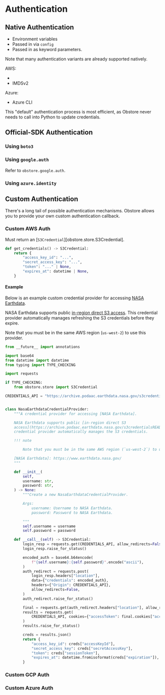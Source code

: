 # Authentication

## Native Authentication

- Environment variables
- Passed in via `config`
- Passed in as keyword parameters.

Note that many authentication variants are already supported natively.

AWS:

-
- IMDSv2

Azure:

- Azure CLI

This "default" authentication process is most efficient, as Obstore never needs to call into Python to update credentials.

## Official-SDK Authentication

### Using `boto3`

### Using `google.auth`

Refer to `obstore.google.auth`.

### Using `azure.identity`

## Custom Authentication

There's a long tail of possible authentication mechanisms. Obstore allows you to provide your own custom authentication callback.

### Custom AWS Auth

Must return an [`S3Credential`][obstore.store.S3Credential].

```py
def get_credentials() -> S3Credential:
    return {
        "access_key_id": "...",
        "secret_access_key": "...",
        "token": "..." | None,
        "expires_at": datetime | None,
    }
```

#### Example

Below is an example custom credential provider for accessing [NASA Earthdata].

NASA Earthdata supports public [in-region direct S3
access](https://archive.podaac.earthdata.nasa.gov/s3credentialsREADME). This
credential provider automatically manages refreshing the S3 credentials before
they expire.

Note that you must be in the same AWS region (`us-west-2`) to use this provider.

[NASA Earthdata]: https://www.earthdata.nasa.gov/

```py
from __future__ import annotations

import base64
from datetime import datetime
from typing import TYPE_CHECKING

import requests

if TYPE_CHECKING:
    from obstore.store import S3Credential

CREDENTIALS_API = "https://archive.podaac.earthdata.nasa.gov/s3credentials"


class NasaEarthdataCredentialProvider:
    """A credential provider for accessing [NASA Earthdata].

    NASA Earthdata supports public [in-region direct S3
    access](https://archive.podaac.earthdata.nasa.gov/s3credentialsREADME). This
    credential provider automatically manages the S3 credentials.

    !!! note

        Note that you must be in the same AWS region (`us-west-2`) to use this provider.

    [NASA Earthdata]: https://www.earthdata.nasa.gov/
    """

    def __init__(
        self,
        username: str,
        password: str,
    ) -> None:
        """Create a new NasaEarthdataCredentialProvider.

        Args:
            username: Username to NASA Earthdata.
            password: Password to NASA Earthdata.

        """
        self.username = username
        self.password = password

    def __call__(self) -> S3Credential:
        login_resp = requests.get(CREDENTIALS_API, allow_redirects=False)
        login_resp.raise_for_status()

        encoded_auth = base64.b64encode(
            f"{self.username}:{self.password}".encode("ascii"),
        )
        auth_redirect = requests.post(
            login_resp.headers["location"],
            data={"credentials": encoded_auth},
            headers={"Origin": CREDENTIALS_API},
            allow_redirects=False,
        )
        auth_redirect.raise_for_status()

        final = requests.get(auth_redirect.headers["location"], allow_redirects=False)
        results = requests.get(
            CREDENTIALS_API, cookies={"accessToken": final.cookies["accessToken"]}
        )
        results.raise_for_status()

        creds = results.json()
        return {
            "access_key_id": creds["accessKeyId"],
            "secret_access_key": creds["secretAccessKey"],
            "token": creds["sessionToken"],
            "expires_at": datetime.fromisoformat(creds["expiration"]),
        }
```

### Custom GCP Auth


### Custom Azure Auth
